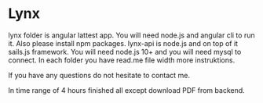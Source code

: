 # Lynx

lynx folder is angular lattest app. You will need node.js and angular cli to run it. Also please install npm packages. 
lynx-api is node.js and on top of it sails.js framework. You will need node.js 10+ and you will need mysql to connect. 
In each folder you have read.me file width more instruktions. 


If you have any questions do not hesitate to contact me. 

In time range of 4 hours finished all except download PDF from backend. 

